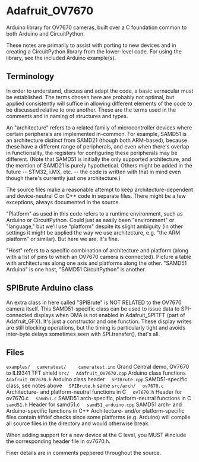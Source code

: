 # Adafruit_OV7670

Arduino library for OV7670 cameras, built over a C foundation common to
both Arduino and CircuitPython.

These notes are primarily to assist with porting to new devices and in
creating a CircuitPython library from the lower-level code. For using the
library, see the included Arduino example(s).

## Terminology

In order to understand, discuss and adapt the code, a basic vernacular
must be established. The terms chosen here are probably not optimal, but
applied consistently will suffice in allowing different elements of the
code to be discussed relative to one another. These are the terms used
in the comments and in naming of structures and types.

An "architecture" refers to a related family of microcontroller devices
where certain peripherals are implemented in-common. For example, SAMD51
is an architecture distinct from SAMD21 (though both ARM-based), because
these have a different range of peripherals, and even when there's overlap
in functionality, the registers for configuring these peripherals may be
different. (Note that SAMD51 is initially the only supported architecture,
and the mention of SAMD21 is purely hypothetical. Others might be added in
the future -- STM32, i.MX, etc. -- the code is written with that in mind
even though there's currently just one architecture.)

The source files make a reasonable attempt to keep architecture-dependent
and device-neutral C or C++ code in separate files. There might be a few
exceptions, always documented in the source.

"Platform" as used in this code refers to a runtime environment, such
as Arduino or CircuitPython. Could just as easily been "environment" or
"language," but we'll use "platform" despite its slight ambiguity (in
other settings it might be applied the way we use architecture, e.g. "the
ARM platform" or similar). But here we are. It's fine.

"Host" refers to a specific combination of architecture and platform (along
with a list of pins to which an OV7670 camera is connected). Picture a table
with architectures along one axis and platforms along the other. "SAMD51
Arduino" is one host, "SAMD51 CircuitPython" is another.

## SPIBrute Arduino class

An extra class in here called "SPIBrute" is NOT RELATED to the OV7670
camera itself. This SAMD51-specific class can be used to issue data to
SPI-connected displays when DMA is not enabled in Adafruit_SPITFT (part
of Adafruit_GFX). It's just a constructor and one function. These display
writes are still blocking operations, but the timing is particularly tight
and avoids inter-byte delays sometimes seen with SPI.transfer(), that's all.

## Files

`examples/`
`  cameratest/`
`    cameratest.ino`  Grand Central demo, OV7670 to ILI9341 TFT shield
`src/`
`  Adafruit_OV7670.cpp`  Arduino class functions
`  Adafruit_OV7670.h`    Arduino class header
`  SPIBrute.cpp`         SAMD51-specific class, see notes above
`  SPIBrute.h`           same
`src/arch/`
`  ov7670.c`             Architecture- and platform-neutral functions in C
`  ov7670.h`             Header for ov7670.c
`  samd51.c`             SAMD51 arch-specific, platform-neutral functions in C
`  samd51.h`             Header for samd51.c
`  samd51_arduino.cpp`   SAMD51 arch- and Arduino-specific functions in C++
Architecture- and/or platform-specific files contain #ifdef checks since some
platforms (e.g. Arduino) will compile all source files in the directory and
would otherwise break.

When adding support for a new device at the C level, you MUST #include the
corresponding header file in ov7670.h.

Finer details are in comments peppered throughout the source.

